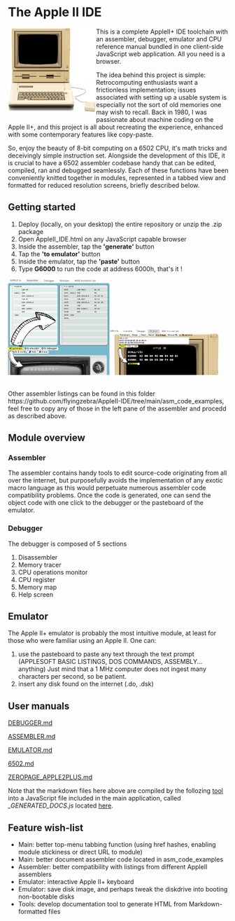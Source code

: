 # The Apple II IDE

<img src="/res/appleIIplus_bck_650.png?raw=true" width=40% align="left" />

This is a complete AppleII+ IDE toolchain with an assembler, debugger, emulator and CPU reference manual bundled in one client-side JavaScript web application.  All you need is a browser.

The idea behind this project is simple: Retrocomputing enthusiasts want a frictionless implementation; issues associated with setting up a usable system is especially not the sort of old memories one may wish to recall.  Back in 1980, I was passionate about machine coding on the Apple II+, and this project is all about recreating the experience, enhanced with some contemporary features like copy-paste.

So, enjoy the beauty of 8-bit computing on a 6502 CPU, it's math tricks and deceivingly simple instruction set.  Alongside the development of this IDE, it is crucial to have a 6502 assembler codebase handy that can be edited, compiled, ran and debugged seamlessly.  Each of these functions have been conveniently knitted together in modules, represented in a tabbed view and formatted for reduced resolution screens, briefly described below.

## Getting started

1) Deploy (locally, on your desktop) the entire repository or unzip the .zip package
2) Open AppleII_IDE.html on any JavaScript capable browser
3) Inside the assembler, tap the **'generate'** button
4) Tap the **'to emulator'** button
5) Inside the emulator, tap the **'paste'** button
6) Type **G6000** to run the code at address 6000h, that's it !

<img src="/res/Start_Step1.png?raw=true" width=46% /><img src="/res/Start_Step2.png?raw=true" width=50% />

<br>
Other assembler listings can be found in this folder https://github.com/flyingzebra/AppleII-IDE/tree/main/asm_code_examples, feel free to copy any of those in the left pane of the assembler and procedd as described above.

## Module overview

### Assembler

The assembler contains handy tools to edit source-code originating from all over the internet, but purposefully avoids the implementation of any exotic macro language as this would perpetuate numerous assembler code compatibility problems.  Once the code is generated, one can send the object code with one click to the debugger or the pasteboard of the emulator.

### Debugger

The debugger is composed of 5 sections
1) Disassembler
2) Memory tracer
3) CPU operations monitor
4) CPU register
5) Memory map
6) Help screen

## Emulator

The Apple II+ emulator is probably the most intuitive module, at least for those who were familiar using an Apple II.
One can:
1) use the pasteboard to paste any text through the text prompt (APPLESOFT BASIC LISTINGS, DOS COMMANDS, ASSEMBLY... anything)   Just mind that a 1 MHz computer does not ingest many characters per second, so be patient.
2) insert any disk found on the internet (.do, .dsk)

## User manuals

[DEBUGGER.md](https://github.com/flyingzebra/AppleII-IDE/blob/main/docs/DEBUGGER.md)

[ASSEMBLER.md](https://github.com/flyingzebra/AppleII-IDE/blob/main/docs/ASSEMBLER.md)

[EMULATOR.md](https://github.com/RetroAppleJS/AppleII-IDE/blob/main/docs/EMULATOR.MD)

[6502.md](https://github.com/flyingzebra/AppleII-IDE/blob/main/docs/6502.md)

[ZEROPAGE_APPLE2PLUS.md](https://github.com/flyingzebra/AppleII-IDE/blob/main/docs/ZEROPAGE_APPLE2PLUS.md)

Note that the markdown files here above are compiled by the follozing [tool](https://github.com/RetroAppleJS/AppleII-IDE/blob/main/tools/Docs_updater.html) into a JavaScript file included in the main application, called _\_GENERATED_DOCS.js_ located [here](https://github.com/flyingzebra/AppleII-IDE/tree/main/docs). 

## Feature wish-list

- Main: better top-menu tabbing function (using href hashes, enabling module stickiness or direct URL to module)
- Main: better document assembler code located in asm_code_examples
- Assembler: better compatibility with listings from different AppleII assemblers
- Emulator: interactive Apple II+ keyboard
- Emulator: save disk image, and perhaps tweak the diskdrive into booting non-bootable disks
- Tools: develop documentation tool to generate HTML from Markdown-formatted files
